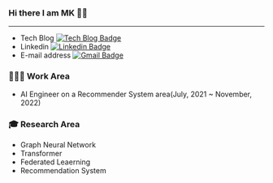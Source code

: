 ﻿### Hi there I am MK 🙋‍♀️
 ---

* Tech Blog
[![Tech Blog Badge](http://img.shields.io/badge/-Tech%20blog-black?style=flat-square&logo=github&link=https://zzsza.github.io/)](https://blossominkyung.com/)
* Linkedin
[![Linkedin Badge](https://img.shields.io/badge/-LinkedIn-blue?style=flat-square&logo=Linkedin&logoColor=white&link=https://www.linkedin.com/in/seong-yun-byeon-8183a8113/)](https://www.linkedin.com/in/blossominkyung/)
* E-mail address
[![Gmail Badge](https://img.shields.io/badge/-Gmail-d14836?style=flat-square&logo=Gmail&logoColor=white&link=mailto:snugyun01@gmail.com)](mailto:blossominkyung@gmail.com)

### 👩🏻‍💻 Work Area
* AI Engineer on a Recommender System area(July, 2021 ~ November, 2022)
    
### 🎓 Research Area
* Graph Neural Network
* Transformer
* Federated Leaerning
* Recommendation System

